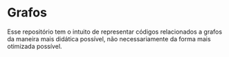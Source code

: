 # Grafos

Esse repositório tem o intuito de representar códigos relacionados a grafos da maneira mais didática possível, não necessariamente da forma mais otimizada possível.
